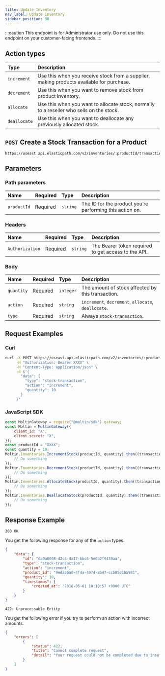 ```yaml
---
title: Update Inventory
nav_label: Update Inventory
sidebar_position: 90
---
```


:::caution
This endpoint is for Administrator use only. Do not use this endpoint on your customer-facing frontends.
:::

## Action types

| Type         | Description                                                   |
|:-------------|:--------------------------------------------------------------|
| `increment`  | Use this when you receive stock from a supplier, making products available for purchase. |
| `decrement`  | Use this when you want to remove stock from product inventory. |
| `allocate`   | Use this when you want to allocate stock, normally to a reseller who sells on the stock. |
| `deallocate` | Use this when you want to deallocate any previously allocated stock. |

## `POST` Create a Stock Transaction for a Product

```http
https://useast.api.elasticpath.com/v2/inventories/:productId/transactions
```

## Parameters

### Path parameters

| Name        | Required | Type     | Description                              |
|:------------|:---------|:---------|:-----------------------------------------|
| `productId` | Required | `string` | The ID for the product you’re performing this action on. |

### Headers

| Name            | Required | Type     | Description                          |
|:----------------|:---------|:---------|:-------------------------------------|
| `Authorization` | Required | `string` | The Bearer token required to get access to the API. |

### Body

| Name       | Required | Type      | Description                              |
|:-----------|:---------|:----------|:-----------------------------------------|
| `quantity` | Required | `integer` | The amount of stock affected by this transaction. |
| `action`   | Required | `string`  | `increment`, `decrement`, `allocate`, `deallocate`. |
| `type`     | Required | `string`  | Always `stock-transaction`.              |

## Request Examples

### Curl

```bash
curl -X POST https://useast.api.elasticpath.com/v2/inventories/:productId/transactions \
     -H "Authorization: Bearer XXXX" \
     -H "Content-Type: application/json" \
     -d $'{
       "data": {
         "type": "stock-transaction",
         "action": "increment",
         "quantity": 10
       }
     }'
```

### JavaScript SDK

```javascript
const MoltinGateway = require("@moltin/sdk").gateway;
const Moltin = MoltinGateway({
    client_id: "X",
    client_secret: "X",
});
const productId = "XXXX";
const quantity = 10;
Moltin.Inventories.IncrementStock(productId, quantity).then((transaction) => {
    // Do something
});
Moltin.Inventories.DecrementStock(productId, quantity).then((transaction) => {
    // Do something
});
Moltin.Inventories.AllocateStock(productId, quantity).then((transaction) => {
    // Do something
});
Moltin.Inventories.DeallocateStock(productId, quantity).then((transaction) => {
    // Do something
});
```

## Response Example

`200 OK`

You get the following response for any of the `action` types.

```json
{
    "data": {
        "id": "da9a0008-d2c4-4a17-bbc6-5e0b2f9430aa",
        "type": "stock-transaction",
        "action": "increment",
        "product_id": "9eda5ba0-4f4a-4074-8547-ccb05d1b5981",
        "quantity": 10,
        "timestamps": {
            "created_at": "2018-05-01 10:10:57 +0000 UTC"
        }
    }
}
```

`422: Unprocessable Entity`

You get the following error if you try to perform an action with incorrect amounts.

```json
{
    "errors": [
        {
            "status": 422,
            "title": "Cannot complete request",
            "detail": "Your request could not be completed due to insufficient stock levels"
        }
    ]
}
```
